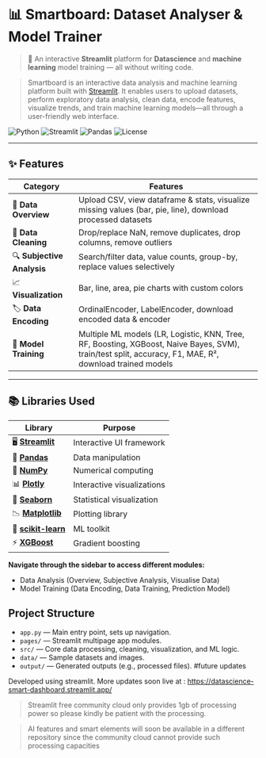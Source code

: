 # 📊 Smartboard: Dataset Analyser & Model Trainer

> 🚀 An interactive **Streamlit** platform for **Datascience** and **machine learning** model training — all without writing code.

> Smartboard is an interactive data analysis and machine learning platform built with [Streamlit](https://streamlit.io/). It enables users to upload datasets, perform exploratory data analysis, clean data, encode features, visualize trends, and train machine learning models—all through a user-friendly web interface.

![Python](https://img.shields.io/badge/Python-3.10+-blue?logo=python)
![Streamlit](https://img.shields.io/badge/Streamlit-1.32+-ff4b4b?logo=streamlit)
![Pandas](https://img.shields.io/badge/Pandas-Data%20Analysis-150458?logo=pandas)
![License](https://img.shields.io/badge/License-MIT-green)

---

## ✨ Features

| Category | Features |
|----------|----------|
| 📄 **Data Overview** | Upload CSV, view dataframe & stats, visualize missing values (bar, pie, line), download processed datasets |
| 🧹 **Data Cleaning** | Drop/replace NaN, remove duplicates, drop columns, remove outliers |
| 🔍 **Subjective Analysis** | Search/filter data, value counts, group-by, replace values selectively |
| 📈 **Visualization** | Bar, line, area, pie charts with custom colors |
| 🏷 **Data Encoding** | OrdinalEncoder, LabelEncoder, download encoded data & encoder |
| 🤖 **Model Training** | Multiple ML models (LR, Logistic, KNN, Tree, RF, Boosting, XGBoost, Naive Bayes, SVM), train/test split, accuracy, F1, MAE, R², download trained models |

---

## 📚 Libraries Used

| Library | Purpose |
|---------|---------|
| 🖥 [**Streamlit**](https://streamlit.io/) | Interactive UI framework |
| 🐼 [**Pandas**](https://pandas.pydata.org/) | Data manipulation |
| 🔢 [**NumPy**](https://numpy.org/) | Numerical computing |
| 📊 [**Plotly**](https://plotly.com/python/) | Interactive visualizations |
| 🎨 [**Seaborn**](https://seaborn.pydata.org/) | Statistical visualization |
| 📉 [**Matplotlib**](https://matplotlib.org/) | Plotting library |
| 🤖 [**scikit-learn**](https://scikit-learn.org/) | ML toolkit |
| ⚡ [**XGBoost**](https://xgboost.readthedocs.io/) | Gradient boosting |

**Navigate through the sidebar to access different modules:**
   - Data Analysis (Overview, Subjective Analysis, Visualise Data)
   - Model Training (Data Encoding, Data Training, Prediction Model)

## Project Structure

- `app.py` — Main entry point, sets up navigation.
- `pages/` — Streamlit multipage app modules.
- `src/` — Core data processing, cleaning, visualization, and ML logic.
- `data/` — Sample datasets and images.
- `output/` — Generated outputs (e.g., processed files). #future updates


Developed using streamlit. More updates soon
live at : https://datascience-smart-dashboard.streamlit.app/

> Streamlit free community cloud only provides 1gb of processing power so please kindly be patient with the processing.

> AI features and smart elements will soon be available in a different repository since the community cloud cannot provide such processing capacities
